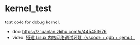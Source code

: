 # kernel_test

test code for debug kernel.

* doc: https://zhuanlan.zhihu.com/p/445453676
* video: [搭建 Linux 内核网络调试环境（vscode + gdb + qemu）](https://www.zhihu.com/zvideo/1454501191648104449)


